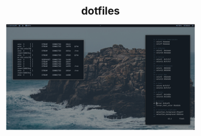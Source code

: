 <div align=center>

# dotfiles
  
![](https://github.com/DarlezSec/dotfiles/blob/main/2022-06-16_20-05.png)
